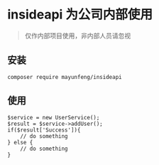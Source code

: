 # insideapi 为公司内部使用 #
> 仅作内部项目使用，非内部人员请忽视

## 安装 ##

    composer require mayunfeng/insideapi
    
## 使用 ##
    $service = new UserService();
    $result = $service->addUser();
    if($result['Success']){
        // do something
    } else {
        // do something
    }